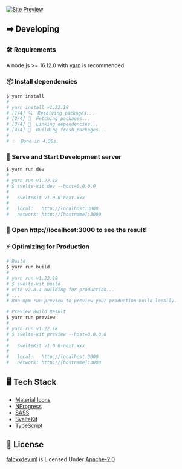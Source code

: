 [![Site Preview](https://cdn.upload.systems/uploads/ZsVdkb62.png)](https://falcxxdev.ml)

## ➡️ Developing

### 🛠️ Requirements

A node.js >= 16.12.0 with [yarn](https://yarnpkg.com) is recommended.

### 📦 Install dependencies

```sh
$ yarn install
#
# yarn install v1.22.18
# [1/4] 🔍  Resolving packages...
# [2/4] 🚚  Fetching packages...
# [3/4] 🔗  Linking dependencies...
# [4/4] 🔨  Building fresh packages...
#
# ✨  Done in 4.38s.
```

### 🏃 Serve and Start Development server

```sh
$ yarn run dev
#
# yarn run v1.22.18
# $ svelte-kit dev --host=0.0.0.0
#
#   SvelteKit v1.0.0-next.xxx
#
#   local:   http://localhost:3000
#   network: http://[hostname]:3000
```

### :tada: Open http://localhost:3000 to see the result!

### ⚡ Optimizing for Production

```sh
# Build
$ yarn run build
#
# yarn run v1.22.18
# $ svelte-kit build
# vite v2.8.4 building for production...
# ...
# Run npm run preview to preview your production build locally.

# Preview Build Result
$ yarn run preview
#
# yarn run v1.22.18
# $ svelte-kit preview --host=0.0.0.0
#
#   SvelteKit v1.0.0-next.xxx
#
#   local:   http://localhost:3000
#   network: http://[hostname]:3000
```

## 🖥️ Tech Stack

-   [Material Icons](https://fonts.google.com/icons)
-   [NProgress](https://npmjs.com/package/nprogress)
-   [SASS](https://sass-lang.com)
-   [SvelteKit](https://kit.svelte.dev)
-   [TypeScript](https://www.typescriptlang.org)

## 📃 License

[falcxxdev.ml](#) is Licensed Under [Apache-2.0](./LICENSE)
